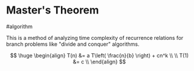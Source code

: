 # Master's Theorem
#algorithm 

This is a method of analyzing time complexity of recurrence relations for branch problems like "divide and conquer" algorithms.

$$
\huge
\begin{align}
T(n) &= a T\left( \frac{n}{b} \right) + cn^k \\ \\
T(1) &= c \\
\end{align}
$$